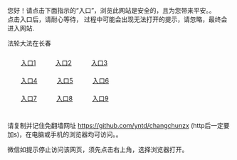 您好！请点击下面指示的“入口”，浏览此网站是安全的，且为您带来平安。。 <br/>
点击入口后，请耐心等待， 过程中可能会出现无法打开的提示，请忽略，最终会进入网站. </br>

法轮大法在长春<br/>
<div style="padding:10px"><a style="margin:20px" target="_blank" href="https://d2bgd2mz5znl3p.cloudfront.net/2Qpsp?bofnmw" id="ccLink1" rel="nofollow">入口1</a> <a target="_blank" style="margin:20px" href="https://d1v2rb33i6v31j.cloudfront.net/2Qpsp?sfusr" id="ccLink2" rel="nofollow">入口2</a> <a style="margin:20px" target="_blank" href="https://d34szzvkcpnq1a.cloudfront.net/2Qpsp?mpnztci" id="ccLink3" rel="nofollow">入口3</a></div>

<div style="padding:10px" ><a style="margin:20px" target="_blank" href="https://d2bgd2mz5znl3p.cloudfront.net/2Qpsp?bofnmw" id="ccLink4" rel="nofollow">入口4</a> <a style="margin:20px" href="https://d1v2rb33i6v31j.cloudfront.net/2Qpsp?sfusr" target="_blank" id="ccLink5" rel="nofollow">入口5</a> <a style="margin:20px" href="https://d34szzvkcpnq1a.cloudfront.net/2Qpsp?mpnztci" target="_blank" id="ccLink6" rel="nofollow">入口6</a></div>

<div style="padding:10px"><a style="margin:20px" target="_blank" href="https://d2bgd2mz5znl3p.cloudfront.net/2Qpsp?bofnmw" id="ccLink7" rel="nofollow">入口7</a> <a style="margin:20px" href="https://d1v2rb33i6v31j.cloudfront.net/2Qpsp?sfusr" target="_blank" id="ccLink8" rel="nofollow">入口8</a> <a style="margin:20px" target="_blank" href="https://d34szzvkcpnq1a.cloudfront.net/2Qpsp?mpnztci" id="ccLink9" rel="nofollow">入口9</a></div>

<br/>



请复制并记住免翻墙网址 https://github.com/yntd/changchunzx (http后一定要加s)，在电脑或手机的浏览器均可访问。。<br/>

微信如提示停止访问该网页，须先点击右上角，选择浏览器打开。
